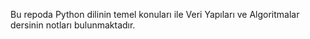 Bu repoda Python dilinin temel konuları ile Veri Yapıları ve Algoritmalar dersinin notları bulunmaktadır.
